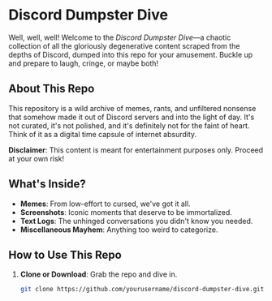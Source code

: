 # Discord Dumpster Dive

Well, well, well! Welcome to the *Discord Dumpster Dive*—a chaotic collection of all the gloriously degenerative content scraped from the depths of Discord, dumped into this repo for your amusement. Buckle up and prepare to laugh, cringe, or maybe both!

## About This Repo

This repository is a wild archive of memes, rants, and unfiltered nonsense that somehow made it out of Discord servers and into the light of day. It's not curated, it's not polished, and it's definitely not for the faint of heart. Think of it as a digital time capsule of internet absurdity.

**Disclaimer**: This content is meant for entertainment purposes only. Proceed at your own risk!

## What's Inside?

- **Memes**: From low-effort to cursed, we've got it all.
- **Screenshots**: Iconic moments that deserve to be immortalized.
- **Text Logs**: The unhinged conversations you didn't know you needed.
- **Miscellaneous Mayhem**: Anything too weird to categorize.

## How to Use This Repo

1. **Clone or Download**: Grab the repo and dive in.
   ```bash
   git clone https://github.com/yourusername/discord-dumpster-dive.git
